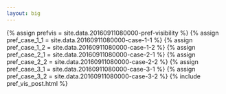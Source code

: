 ```yaml
---
layout: big
---
```

{% assign prefvis = site.data.20160911080000-pref-visibility %}
{% assign pref_case_1_1 = site.data.20160911080000-case-1-1 %}
{% assign pref_case_1_2 = site.data.20160911080000-case-1-2 %}
{% assign pref_case_2_1 = site.data.20160911080000-case-2-1 %}
{% assign pref_case_2_2 = site.data.20160911080000-case-2-2 %}
{% assign pref_case_3_1 = site.data.20160911080000-case-3-1 %}
{% assign pref_case_3_2 = site.data.20160911080000-case-3-2 %}
{% include pref_vis_post.html %}
